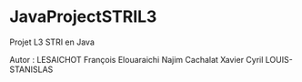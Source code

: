 # JavaProjectSTRIL3
Projet L3 STRI en Java 

Autor : LESAICHOT François Elouaraichi Najim Cachalat Xavier Cyril LOUIS-STANISLAS
